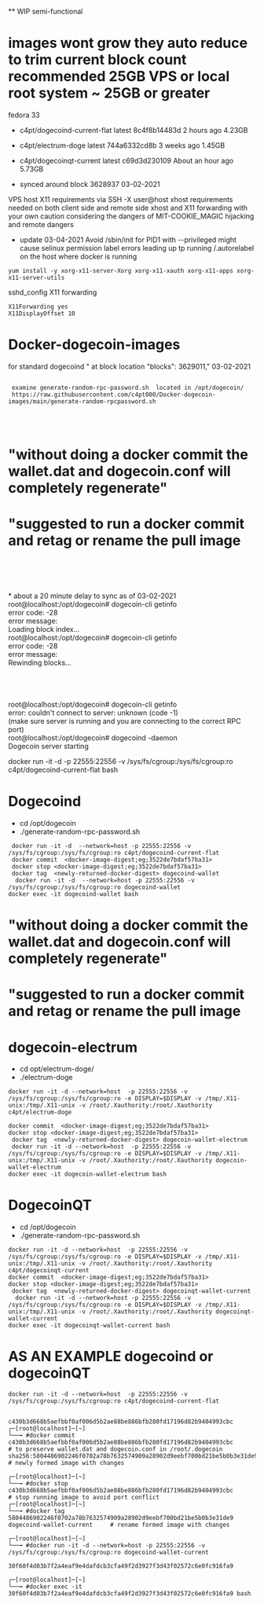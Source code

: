 ** WIP semi-functional

# images wont grow they auto reduce to trim current block count recommended 25GB VPS or local root system ~ 25GB or greater
fedora 33

* c4pt/dogecoind-current-flat           latest    8c4f8b14483d   2 hours ago         4.23GB
* c4pt/electrum-doge                    latest    744a6332cd8b   3 weeks ago         1.45GB
* c4pt/dogecoinqt-current               latest    c69d3d230109   About an hour ago   5.73GB

* synced around block 3628937 03-02-2021




VPS host X11 requirements via SSH -X user@host              xhost requirements needed on both client side and remote side
xhost and X11 forwarding with your own caution considering the dangers of MIT-COOKIE_MAGIC hijacking and remote dangers

* update 03-04-2021 Avoid /sbin/init for PID1 with --privileged might cause selinux permission label errors leading up tp running /.autorelabel on the host where docker is running

```
yum install -y xorg-x11-server-Xorg xorg-x11-xauth xorg-x11-apps xorg-x11-server-utils

```

sshd_config X11 forwarding
```
X11Forwarding yes
X11DisplayOffset 10
```


# Docker-dogecoin-images
for standard dogecoind " at block location "blocks": 3629011," 03-02-2021
```

 examine generate-random-rpc-password.sh  located in /opt/dogecoin/
 https://raw.githubusercontent.com/c4pt000/Docker-dogecoin-images/main/generate-random-rpcpassword.sh
 
 ```
 
<br>



# "without doing a docker commit the wallet.dat and dogecoin.conf will completely regenerate"

# "suggested to run a docker commit and retag or rename the pull image


<br>
<br>
<br>
<br>
* about a 20 minute delay to sync as of 03-02-2021
<br>
root@localhost:/opt/dogecoin# dogecoin-cli getinfo
<br>
error code: -28
<br>
error message:
<br>
Loading block index...
<br>
root@localhost:/opt/dogecoin# dogecoin-cli getinfo
<br>
error code: -28
<br>
error message:
<br>
Rewinding blocks...
<br>
<br>
<br>
<br>
<br>
root@localhost:/opt/dogecoin# dogecoin-cli getinfo
<br>
error: couldn't connect to server: unknown (code -1)
<br>
(make sure server is running and you are connecting to the correct RPC port)
<br>
root@localhost:/opt/dogecoin# dogecoind -daemon
<br>
Dogecoin server starting
<br>

docker run -it -d -p 22555:22556 -v /sys/fs/cgroup:/sys/fs/cgroup:ro c4pt/dogecoind-current-flat bash



# Dogecoind
* cd /opt/dogecoin
* ./generate-random-rpc-password.sh

```
 docker run -it -d  --network=host -p 22555:22556 -v /sys/fs/cgroup:/sys/fs/cgroup:ro c4pt/dogecoind-current-flat 
 docker commit  <docker-image-digest;eg;3522de7bdaf57ba31>
 docker stop <docker-image-digest;eg;3522de7bdaf57ba31>
 docker tag  <newly-returned-docker-digest> dogecoind-wallet
  docker run -it -d  --network=host -p 22555:22556 -v /sys/fs/cgroup:/sys/fs/cgroup:ro dogecoind-wallet 
docker exec -it dogecoind-wallet bash
```
# "without doing a docker commit the wallet.dat and dogecoin.conf will completely regenerate"
# "suggested to run a docker commit and retag or rename the pull image


# dogecoin-electrum 
* cd opt/electrum-doge/
* ./electrum-doge
```
docker run -it -d --network=host  -p 22555:22556 -v /sys/fs/cgroup:/sys/fs/cgroup:ro -e DISPLAY=$DISPLAY -v /tmp/.X11-unix:/tmp/.X11-unix -v /root/.Xauthority:/root/.Xauthority c4pt/electrum-doge 

docker commit  <docker-image-digest;eg;3522de7bdaf57ba31>
docker stop <docker-image-digest;eg;3522de7bdaf57ba31>
 docker tag  <newly-returned-docker-digest> dogecoin-wallet-electrum
 docker run -it -d --network=host  -p 22555:22556 -v /sys/fs/cgroup:/sys/fs/cgroup:ro -e DISPLAY=$DISPLAY -v /tmp/.X11-unix:/tmp/.X11-unix -v /root/.Xauthority:/root/.Xauthority dogecoin-wallet-electrum 
docker exec -it dogecoin-wallet-electrum bash
```


# DogecoinQT 
* cd /opt/dogecoin
* ./generate-random-rpc-password.sh 
```
docker run -it -d --network=host  -p 22555:22556 -v /sys/fs/cgroup:/sys/fs/cgroup:ro -e DISPLAY=$DISPLAY -v /tmp/.X11-unix:/tmp/.X11-unix -v /root/.Xauthority:/root/.Xauthority c4pt/dogecoinqt-current 
docker commit  <docker-image-digest;eg;3522de7bdaf57ba31>
docker stop <docker-image-digest;eg;3522de7bdaf57ba31>
 docker tag  <newly-returned-docker-digest> dogecoinqt-wallet-current
  docker run -it -d --network=host -p 22555:22556 -v /sys/fs/cgroup:/sys/fs/cgroup:ro -e DISPLAY=$DISPLAY -v /tmp/.X11-unix:/tmp/.X11-unix -v /root/.Xauthority:/root/.Xauthority dogecoinqt-wallet-current 
docker exec -it dogecoinqt-wallet-current bash
```

# AS AN EXAMPLE dogecoind or dogecoinQT
```
docker run -it -d --network=host  -p 22555:22556 -v /sys/fs/cgroup:/sys/fs/cgroup:ro c4pt/dogecoind-current-flat 


c430b3d668b5aefbbf0af006d5b2ae88be886bfb280fd17196d82b9404993cbc
┌─[root@localhost]─[~]
└──╼ #docker commit c430b3d668b5aefbbf0af006d5b2ae88be886bfb280fd17196d82b9404993cbc       # to preserve wallet.dat and dogecoin.conf in /root/.dogecoin                                                                                        
sha256:5804486902246f0702a78b7632574909a28902d9eebf700bd21be5b0b3e31de9                    # newly formed image with changes

┌─[root@localhost]─[~]
└──╼ #docker stop c430b3d668b5aefbbf0af006d5b2ae88be886bfb280fd17196d82b9404993cbc         # stop running image to avoid port conflict                                                                                        
┌─[root@localhost]─[~]
└──╼ #docker tag 5804486902246f0702a78b7632574909a28902d9eebf700bd21be5b0b3e31de9 dogecoind-wallet-current     # rename formed image with changes

┌─[root@localhost]─[~]
└──╼ #docker run -it -d --network=host -p 22555:22556 -v /sys/fs/cgroup:/sys/fs/cgroup:ro dogecoind-wallet-current 

30f60f4d03b7f2a4eaf9e4dafdcb3cfa49f2d3927f3d43f02572c6e0fc916fa9

┌─[root@localhost]─[~]
└──╼ #docker exec -it 30f60f4d03b7f2a4eaf9e4dafdcb3cfa49f2d3927f3d43f02572c6e0fc916fa9 bash           

```



